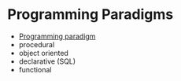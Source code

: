 # Programming Paradigms


* [Programming paradigm](https://en.wikipedia.org/wiki/Programming_paradigm)
* procedural
* object oriented
* declarative (SQL)
* functional

